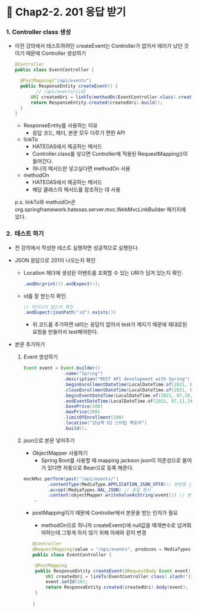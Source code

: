 # :pencil: Chap2-2. 201 응답 받기

### 1. Controller class 생성

- 이전 강의에서 테스트하려던 createEvent는 Controller가 없어서 에러가 났던 것이기 때문에 Controller 생성하기

  ```java
  @Controller
  public class EventController {
  
  	@PostMapping("/api/events")
  	public ResponseEntity createEvent() {
          // /api/events/{id}
  		URI createdUri = linkTo(methodOn(EventController.class).createEvent()).slash("{id}").toUri();
  		return ResponseEntity.created(createdUri).build();
  	}
  }
  ```

  - ResponseEntity를 사용하는 이유
    - 응답 코드, 헤더, 본문 모두 다루기 편한 API
  - linkTo
    - HATEOAS에서 제공하는 메서드
    - Controller.class를 넣으면 Controller에 적용된 RequestMapping()이 들어간다.
    - 하나의 메서드만 넣고싶다면 methodOn 사용
  - methodOn
    - HATEOAS에서 제공하는 메서드
    - 해당 클래스의 메서드를 참조하는 데 사용

  

  p.s. linkTo와 methodOn은 org.springframework.hateoas.server.mvc.WebMvcLinkBuilder 패키지에 있다.



### 2. ​​ 테스트 하기

- 전 강의에서 작성한 테스트 실행하면 성공적으로 실행된다.

- JSON 응답으로 201이 나오는지 확인

  - Location 헤더에 생성된 이벤트를 조회할 수 있는 URI가 담겨 있는지 확인.

    ```java
    .andDo(print()).andExpect(~);
    ```

  - id를 잘 받는지 확인.

    ```java
    // 아이디가 있는지 확인
    .andExpect(jsonPath("id").exists())
    ```

    - 위 코드를 추가하면 id라는 응답이 없어서 test가 깨지기 때문에 제대로된 요청을 만들어서 test해야한다.

- 본문 추가하기

  1. Event 생성하기

     ```java
     Event event = Event.builder()
     				.name("Spring")
     				.description("REST API development with Spring")
     				.beginEnrollmentDateTime(LocalDateTime.of(2021, 07,08,14,21))
     				.closeEnrollmentDateTime(LocalDateTime.of(2021, 07,09,14,21))
     				.beginEventDateTime(LocalDateTime.of(2021, 07,10,14,21))
     				.endEventDateTime(LocalDateTime.of(2021, 07,11,14,21))
     				.basePrice(100)
     				.maxPrice(200)
     				.limitOfEnrollment(100)
     				.location("강남역 D2 스타텁 팩토리")
     				.build();
     ```

     

  2. json으로 본문 넣어주기

     - ObjectMapper 사용하기
       - Spring Boot를 사용할 때 mapping jackson json이 의존성으로 들어가 있다면 자동으로 Bean으로 등록 해준다.

     ```java
     mockMvc.perform(post("/api/events/")
              .contentType(MediaType.APPLICATION_JSON_UTF8)// 본문을 json으로 보내겠다는 의미
              .accept(MediaTypes.HAL_JSON) // 응답 형식
              .content(objectMapper.writeValueAsString(event))) // 본문
         ~
     ```

     - postMapping이기 때문에 Controller에서 본문을 받는 인자가 필요

       - methodOn으로 하니까 createEvent()에 null값을 매개변수로 넘겨줘야하는데 그렇게 하지 않기 위해 아래와 같이 변경

       ```java
       @Controller
       @RequestMapping(value = "/api/events", produces = MediaTypes.HAL_JSON_VALUE)
       public class EventController {
       
       	@PostMapping
       	public ResponseEntity createEvent(@RequestBody Event event) {
       		URI createdUri = linkTo(EventController.class).slash("{id}").toUri();
       		event.setId(10);
       		return ResponseEntity.created(createdUri).body(event);
       	}
       	
       }
       ```

       


